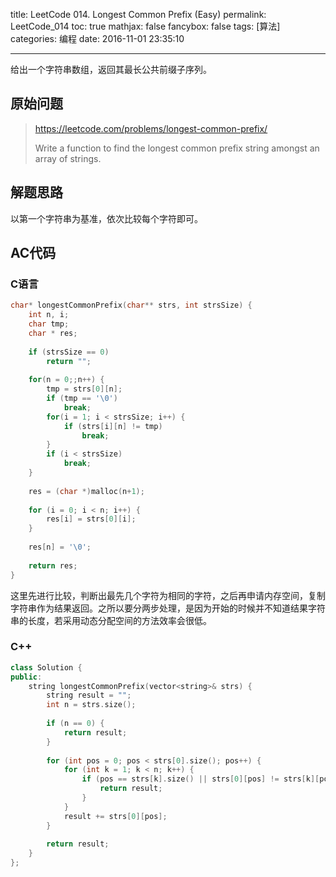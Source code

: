 title: LeetCode 014. Longest Common Prefix (Easy)
permalink: LeetCode_014
toc: true
mathjax: false
fancybox: false
tags: [算法]
categories: 编程
date: 2016-11-01 23:35:10

---

给出一个字符串数组，返回其最长公共前缀子序列。

<!--more-->

## 原始问题

> https://leetcode.com/problems/longest-common-prefix/
>
> Write a function to find the longest common prefix string amongst an array of strings.

## 解题思路

以第一个字符串为基准，依次比较每个字符即可。

## AC代码

### C语言

```c
char* longestCommonPrefix(char** strs, int strsSize) {
    int n, i;
    char tmp;
    char * res;
    
    if (strsSize == 0)
        return "";
    
    for(n = 0;;n++) {
        tmp = strs[0][n];
        if (tmp == '\0')
            break;
        for(i = 1; i < strsSize; i++) {
            if (strs[i][n] != tmp)
                break;
        }
        if (i < strsSize)
            break;
    }
    
    res = (char *)malloc(n+1);
    
    for (i = 0; i < n; i++) {
        res[i] = strs[0][i];
    }
    
    res[n] = '\0';
    
    return res;
}
```

这里先进行比较，判断出最先几个字符为相同的字符，之后再申请内存空间，复制字符串作为结果返回。之所以要分两步处理，是因为开始的时候并不知道结果字符串的长度，若采用动态分配空间的方法效率会很低。

### C++

```cpp
class Solution {
public:
    string longestCommonPrefix(vector<string>& strs) {
        string result = "";
        int n = strs.size();
        
        if (n == 0) {
            return result;
        }
        
        for (int pos = 0; pos < strs[0].size(); pos++) {
            for (int k = 1; k < n; k++) {
                if (pos == strs[k].size() || strs[0][pos] != strs[k][pos]) {
                    return result;
                }
            }
            result += strs[0][pos];
        }
        
        return result;
    }
};
```


